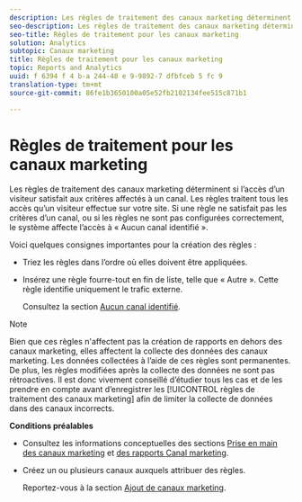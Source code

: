 ```yaml
---
description: Les règles de traitement des canaux marketing déterminent si l’accès d’un visiteur satisfait aux critères affectés à un canal. Les règles traitent tous les accès qu’un visiteur effectue sur votre site. Si une règle ne satisfait pas les critères d’un canal, ou si les règles ne sont pas configurées correctement, le système affecte l’accès à « Aucun canal identifié ».
seo-description: Les règles de traitement des canaux marketing déterminent si l’accès d’un visiteur satisfait aux critères affectés à un canal. Les règles traitent tous les accès qu’un visiteur effectue sur votre site. Si une règle ne satisfait pas les critères d’un canal, ou si les règles ne sont pas configurées correctement, le système affecte l’accès à « Aucun canal identifié ».
seo-title: Règles de traitement pour les canaux marketing
solution: Analytics
subtopic: Canaux marketing
title: Règles de traitement pour les canaux marketing
topic: Reports and Analytics
uuid: f 6394 f 4 b-a 244-48 e 9-9892-7 dfbfceb 5 fc 9
translation-type: tm+mt
source-git-commit: 86fe1b3650100a05e52fb2102134fee515c871b1

---
```



# Règles de traitement pour les canaux marketing

Les règles de traitement des canaux marketing déterminent si l’accès d’un visiteur satisfait aux critères affectés à un canal. Les règles traitent tous les accès qu’un visiteur effectue sur votre site. Si une règle ne satisfait pas les critères d’un canal, ou si les règles ne sont pas configurées correctement, le système affecte l’accès à « Aucun canal identifié ».

Voici quelques consignes importantes pour la création des règles :

* Triez les règles dans l’ordre où elles doivent être appliquées.
*  Insérez une règle fourre-tout en fin de liste, telle que « Autre ». Cette règle identifie uniquement le trafic externe.

   Consultez la section [Aucun canal identifié](../../components/c-marketing-channels/c-faq.md#section_451E42994DA247A8A7B8559C715A5EE7).

>[!NOTE]
>
>Bien que ces règles n'affectent pas la création de rapports en dehors des canaux marketing, elles affectent la collecte des données des canaux marketing. Les données collectées à l’aide de ces règles sont permanentes. De plus, les règles modifiées après la collecte des données ne sont pas rétroactives. Il est donc vivement conseillé d’étudier tous les cas et de les prendre en compte avant d’enregistrer les [!UICONTROL règles de traitement des canaux marketing] afin de limiter la collecte de données dans des canaux incorrects.

**Conditions préalables**

* Consultez les informations conceptuelles des sections [Prise en main des canaux marketing](../../components/c-marketing-channels/c-getting-started-mchannel.md#concept_0C28C1592F564E53BB467E6EBC168E8C) et [des rapports Canal marketing](../../components/c-marketing-channels/c-overview.md#concept_77BE50D20BAA402CB292026436A39068).

* Créez un ou plusieurs canaux auxquels attribuer des règles.

   Reportez-vous à la section [Ajout de canaux marketing](../../components/c-marketing-channels/c-channels.md#task_98C9D3F5DBBC4B198E0A9ED4D3891E03).

